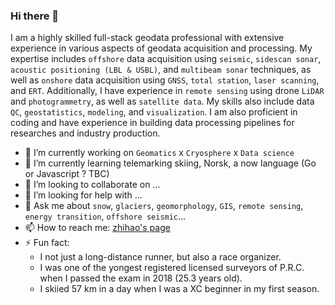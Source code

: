 ### Hi there 👋

I am a highly skilled full-stack geodata professional with extensive experience in various aspects of geodata acquisition and processing. My expertise includes `offshore` data acquisition using `seismic`, `sidescan sonar`, `acoustic positioning (LBL & USBL)`, and `multibeam sonar` techniques, as well as `onshore` data acquisition using `GNSS`, `total station`, `laser scanning`, and `ERT`. Additionally, I have experience in `remote sensing` using drone `LiDAR` and `photogrammetry`, as well as `satellite data`. My skills also include data `QC`, `geostatistics`, `modeling`, and `visualization`. I am also proficient in coding and have experience in building data processing pipelines for researches and industry production.

- 🔭 I’m currently working on `Geomatics` x `Cryosphere` x `Data science`
- 🌱 I’m currently learning telemarking skiing, Norsk, a now language (Go or Javascript ? TBC)
- 👯 I’m looking to collaborate on ...
- 🤔 I’m looking for help with ...
- 💬 Ask me about `snow`, `glaciers`, `geomorphology`, `GIS`, `remote sensing`, `energy transition`, `offshore seismic`...
- 📫 How to reach me: [zhihao's page](https://zhihaol.eu.org)
- ⚡ Fun fact: 
  - I not just a long-distance runner, but also a race organizer. 
  - I was one of the yongest registered licensed surveyors of P.R.C. when I passed the exam in 2018 (25.3 years old). 
  - I skiied 57 km in a day when I was a XC beginner in my first season.

